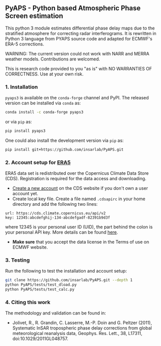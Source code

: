 ## PyAPS - Python based Atmospheric Phase Screen estimation

This python 3 module estimates differential phase delay maps due to the stratified atmosphere for correcting radar interferograms. It is rewritten in Python 3 language from PYAPS source code and adapted for ECMWF's ERA-5 corrections. 

WARNING: The current version could not work with NARR and MERRA weather models. Contributions are welcomed.

This is research code provided to you "as is" with NO WARRANTIES OF CORRECTNESS. Use at your own risk.

### 1. Installation

`pyaps3` is available on the `conda-forge` channel and PyPI. The released version can be installed via `conda` as:

```bash
conda install -c conda-forge pyaps3
```

or via `pip` as:

```bash
pip install pyaps3
```

One could also install the development version via `pip` as:

```bash
pip install git+https://github.com/insarlab/PyAPS.git
```

### 2. Account setup for [ERA5](https://retostauffer.org/code/Download-ERA5/)

ERA5 data set is redistributed over the Copernicus Climate Data Store (CDS). Registration is required for the data access and downloading.

+ [Create a new account](https://cds.climate.copernicus.eu/user/register) on the CDS website if you don't own a user account yet. 
+ Create local key file. Create a file named `.cdsapirc` in your home directory and add the following two lines:

```shell
url: https://cds.climate.copernicus.eu/api/v2
key: 12345:abcdefghij-134-abcdefgadf-82391b9d3f
```

where 12345 is your personal user ID (UID), the part behind the colon is your personal API key. More details can be found [here](https://cds.climate.copernicus.eu/api-how-to).

+ **Make sure** that you accept the data license in the Terms of use on ECMWF website.

### 3. Testing

Run the following to test the installation and account setup:

```bash
git clone https://github.com/insarlab/PyAPS.git --depth 1
python PyAPS/tests/test_dload.py
python PyAPS/tests/test_calc.py
```

### 4. Citing this work

The methodology and validation can be found in:

+ Jolivet, R., R. Grandin, C. Lasserre, M.-P. Doin and G. Peltzer (2011), Systematic InSAR tropospheric phase delay corrections from global meteorological reanalysis data, Geophys. Res. Lett., 38, L17311, doi:10.1029/2011GL048757.
